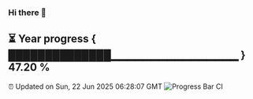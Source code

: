 ### Hi there 👋
⏳ Year progress { ██████████████▁▁▁▁▁▁▁▁▁▁▁▁▁▁▁▁ } 47.20 %
---
⏰ Updated on Sun, 22 Jun 2025 06:28:07 GMT
![Progress Bar CI](https://github.com/liununu/liununu/workflows/Progress%20Bar%20CI/badge.svg)
